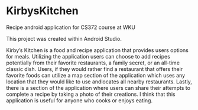 # KirbysKitchen
Recipe android application for CS372 course at WKU

This project was created within Android Studio.

Kirby’s Kitchen is a food and recipe application that provides users options for meals.
Utilizing the application users can choose to add recipes potentially from their favorite
restaurants, a family secret, or an all-time classic dish. Users, if they would rather 
find a restaurant that offers their favorite foods can utilize a map section of the application
which uses any location that they would like to use andlocates all nearby restaurants. 
Lastly, there is a section of the application where users can share their attempts to complete
a recipe by taking a photo of their creations. I think that this application is useful for
anyone who cooks or enjoys eating.
